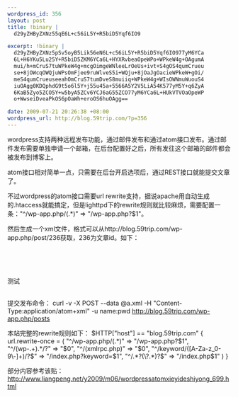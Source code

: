 ```yaml
--- 
wordpress_id: 356
layout: post
title: !binary |
  d29yZHByZXNz55qE6L+c56iL5Y+R5biD5Yqf6IO9

excerpt: !binary |
  d29yZHByZXNz5pSv5oyB5Lik56eN6L+c56iL5Y+R5biD5Yqf6IO977yM6YCa
  6L+H6YKu5Lu25Y+R5biD5ZKM6YCa6L+HYXRvbeaOpeWPo+WPkeW4g+OAgumA
  mui/h+mCruS7tuWPkeW4g+mcgOimgeWNleeLrOeUs+ivt+S4gOS4qumCrueu
  se+8jOWcqOWQjuWPsOmFjee9ruWlveS5i+WQju+8jOaJgOacieWPkeW+gOi/
  meS4qumCrueuseeahOmCruS7tumDveS8muiiq+WPkeW4g+WIsOWNmuWuouS4
  iuOAgg0KDQphdG9t5o6l5Y+j55u45a+5566A5Y2V5LiA54K577yM5Y+q6ZyA
  6KaB5Zyo5ZCO5Y+w5byA5ZCv6YCJ6aG55ZCO77yM6YCa6L+HUkVTVOaOpeWP
  o+WwseiDveaPkOS6pOaWh+eroOS6huOAgg==

date: 2009-07-21 20:26:38 +08:00
wordpress_url: http://blog.59trip.com/?p=356
---
```

wordpress支持两种远程发布功能，通过邮件发布和通过atom接口发布。通过邮件发布需要单独申请一个邮箱，在后台配置好之后，所有发往这个邮箱的邮件都会被发布到博客上。

atom接口相对简单一点，只需要在后台开启选项后，通过REST接口就能提交文章了。

不过wordpress的atom接口需要url rewrite支持，据说apache用自动生成的.htaccess就能搞定，但是lighttpd下的rewrite规则就比较麻烦，需要配置一条："^/wp-app.php/(.*)" => "/wp-app.php?$1"。
<!--more-->
然后生成一个xml文件，格式可以从http://blog.59trip.com/wp-app.php/post/236获取，236为文章id。如下：
<pre class=xml name=code><?xml version="1.0" encoding="utf-8"?>
<entry xmlns="http://www.w3.org/2005/Atom"
xmlns:app="http://www.w3.org/2007/app" xml:lang="en">
<title type="text">
测试
</title>
<content type="xhtml">
测试
</content>
</entry></pre>
提交发布命令：
curl -v -X POST --data @a.xml -H "Content-Type:application/atom+xml" -u name:pwd http://blog.59trip.com/wp-app.php/posts

本站完整的rewrite规则如下：
$HTTP["host"] == "blog.59trip.com" {
url.rewrite-once = (
"^/wp-app.php/(.*)" => "/wp-app.php?$1",
"^/(wp-.+).*/?" => "$0",
"^/(xmlrpc.php)" => "$0",
"^/keyword/([A-Za-z_0-9\-]+)/?$" => "/index.php?keyword=$1",
"^/.*?(\?.*)?$" => "/index.php$1"
)
}

部分内容参考该贴：<a href="http://www.liangpeng.net/y2009/m06/wordpressatomxieyideshiyong_699.html">http://www.liangpeng.net/y2009/m06/wordpressatomxieyideshiyong_699.html</a>
